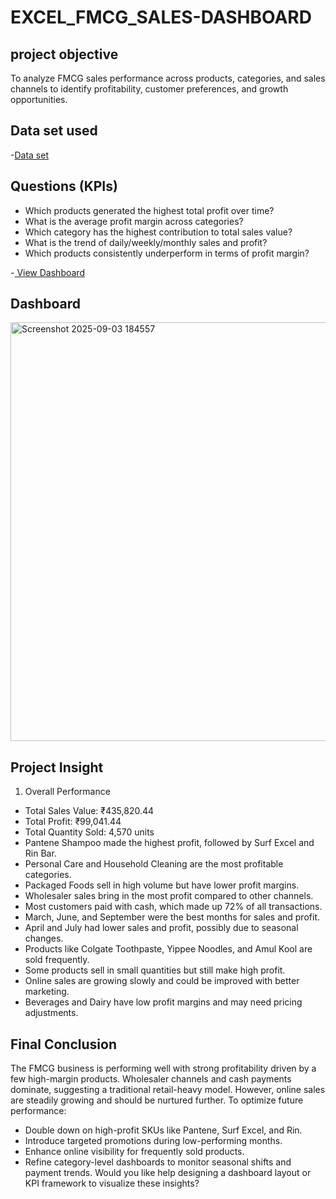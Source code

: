 # EXCEL_FMCG_SALES-DASHBOARD
## project objective
To analyze FMCG sales performance across products, categories, and sales channels to identify profitability, customer preferences, and growth opportunities.

## Data set used
-<a href = "https://github.com/SMOHAN2004/EXCEL_FMCG_SALES-DASHBOARD/blob/main/FMCG%20data%20Analysis.xlsx">Data set</a>

## Questions  (KPIs)

- Which products generated the highest total profit over time?
- What is the average profit margin across categories?
- Which category has the highest contribution to total sales value?
- What is the trend of daily/weekly/monthly sales and profit?
- Which products consistently underperform in terms of profit margin?

-<a href = "https://github.com/SMOHAN2004/EXCEL_FMCG_SALES-DASHBOARD/blob/main/dash%20board%20FMCG.png"> View Dashboard </a>

## Dashboard
<img width="1120" height="670" alt="Screenshot 2025-09-03 184557" src="https://github.com/user-attachments/assets/a9e38fc9-4efd-4c26-b3bb-ce7780da697b" />

## Project Insight
1. Overall Performance
- Total Sales Value: ₹435,820.44
- Total Profit: ₹99,041.44
- Total Quantity Sold: 4,570 units
- Pantene Shampoo made the highest profit, followed by Surf Excel and Rin Bar.
- Personal Care and Household Cleaning are the most profitable categories.
- Packaged Foods sell in high volume but have lower profit margins.
- Wholesaler sales bring in the most profit compared to other channels.
- Most customers paid with cash, which made up 72% of all transactions.
- March, June, and September were the best months for sales and profit.
- April and July had lower sales and profit, possibly due to seasonal changes.
- Products like Colgate Toothpaste, Yippee Noodles, and Amul Kool are sold frequently.
- Some products sell in small quantities but still make high profit.
- Online sales are growing slowly and could be improved with better marketing.
- Beverages and Dairy have low profit margins and may need pricing adjustments.

## Final Conclusion
The FMCG business is performing well with strong profitability driven by a few high-margin products. Wholesaler channels and cash payments dominate, suggesting a traditional retail-heavy model. However, online sales are steadily growing and should be nurtured further.
To optimize future performance:
- Double down on high-profit SKUs like Pantene, Surf Excel, and Rin.
- Introduce targeted promotions during low-performing months.
- Enhance online visibility for frequently sold products.
- Refine category-level dashboards to monitor seasonal shifts and payment trends.
Would you like help designing a dashboard layout or KPI framework to visualize these insights?



